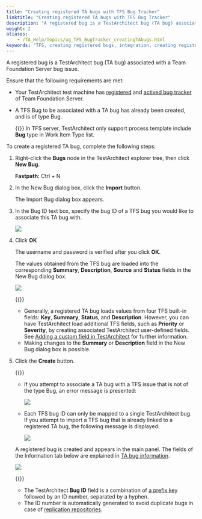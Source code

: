 ```yaml
--- 
title: "Creating registered TA bugs with TFS Bug Tracker"
linktitle: "Creating registered TA bugs with TFS Bug Tracker"
description: "A registered bug is a TestArchitect bug (TA bug) associated with a Team Foundation Server bug issue."
weight: 2
aliases: 
    - /TA_Help/Topics/ug_TFS_BugTracker_creatingTAbugs.html
keywords: "TFS, creating registered bugs, integration, creating registered bugs, bugs, creating, registered bugs"
---
```


A registered bug is a TestArchitect bug \(TA bug\) associated with a Team Foundation Server bug issue.

Ensure that the following requirements are met:

-   Your TestArchitect test machine has [registered](/user-guide/integration-with-third-party-tools/tfs-integration/on-premises-tfs-environment-configuration/authoring-test-procedures-under-on-premises-tfs/configuring-ta-for-a-tfs-connection#) and [actived bug tracker](/user-guide/integration-with-third-party-tools/tfs-integration/tfs-bug-tracker/configuring-tfs-bug-tracker-integration/registering-a-tfs-bug-tracker#) of Team Foundation Server.
-   A TFS Bug to be associated with a TA bug has already been created, and is of type Bug.

    {{<note>}} In TFS server, TestArchitect only support process template include **Bug** type in Work Item Type list.


To create a registered TA bug, complete the following steps:

1.  Right-click the **Bugs** node in the TestArchitect explorer tree, then click **New Bug**.

    **Fastpath:** Ctrl + N

2.  In the New Bug dialog box, click the **Import** button.

    The Import Bug dialog box appears.

3.  In the Bug ID text box, specify the bug ID of a TFS bug you would like to associate this TA bug with.

    ![](/images/TA_Help/Images/ug_Bug_ID_TFS.png)

4.  Click **OK**

    The username and password is verified after you click **OK**.

    The values obtained from the TFS bug are loaded into the corresponding **Summary**, **Description**, **Source** and **Status** fields in the New Bug dialog box.

    ![](/images/TA_Help/Images/ug_TFS_importbug.png)

    {{<note>}}

    -   Generally, a registered TA bug loads values from four TFS built-in fields: **Key**, **Summary**, **Status**, and **Description**. However, you can have TestArchitect load additional TFS fields, such as **Priority** or **Severity**, by creating associated TestArchitect user-defined fields. See [Adding a custom field in TestArchitect](/user-guide/integration-with-third-party-tools/jira-integration/features-jira-integration/adding-jira-support-fields-to-testarchitect) for further information.
    -   Making changes to the **Summary** or **Description** field in the New Bug dialog box is possible.
5.  Click the **Create** button.

    {{<restriction>}}

    -   If you attempt to associate a TA bug with a TFS issue that is not of the type Bug, an error message is presented:

        ![](/images/TA_Help/Images/Import_bug_other_type.png)

    -   Each TFS bug ID can only be mapped to a single TestArchitect bug. If you attempt to import a TFS bug that is already linked to a registered TA bug, the following message is displayed:

        ![](/images/TA_Help/Images/Associated_bug_error_message.png)

    A registered bug is created and appears in the main panel. The fields of the Information tab below are explained in [TA bug information](/user-guide/integration-with-third-party-tools/jira-integration/features-jira-integration/ta-bug-information).

    ![](/images/TA_Help/Images/ug_TFS_bug_information_external_bug.png)

    {{<note>}}

    -   The TestArchitect **Bug ID** field is a combination of [a prefix key](/user-guide/projects-and-project-items/projects-in-testarchitect/create-a-new-project) followed by an ID number, separated by a hyphen.
    -   The ID number is automatically generated to avoid duplicate bugs in case of [replication repositories](/administration-guide/repository-server-management/replication-repositories/introduction-to-replication-repositories).


